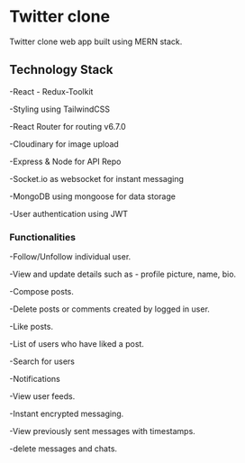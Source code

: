 # Twitter clone

Twitter clone web app built using MERN stack.

## Technology Stack

-React - Redux-Toolkit

-Styling using TailwindCSS

-React Router for routing v6.7.0

-Cloudinary for image upload

-Express & Node for API Repo

-Socket.io as websocket for instant messaging

-MongoDB using mongoose for data storage

-User authentication using JWT

### Functionalities

-Follow/Unfollow individual user.

-View and update details such as - profile picture, name, bio.

-Compose posts.

-Delete posts or comments created by logged in user.

-Like posts.

-List of users who have liked a post.

-Search for users

-Notifications

-View user feeds.

-Instant encrypted messaging.

-View previously sent messages with timestamps.

-delete messages and chats.
